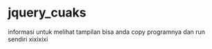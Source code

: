 # jquery_cuaks
informasi 
untuk melihat tampilan bisa anda copy programnya dan run sendiri xixixixi
